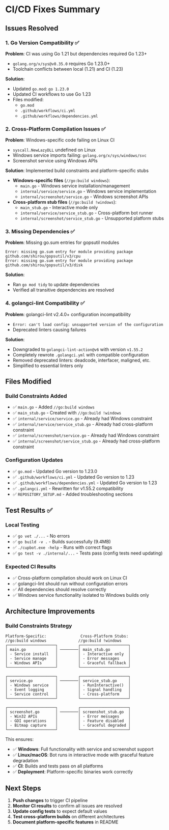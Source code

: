 # CI/CD Fixes Summary

## Issues Resolved

### 1. Go Version Compatibility ✅
**Problem**: CI was using Go 1.21 but dependencies required Go 1.23+
- `golang.org/x/sys@v0.35.0` requires Go 1.23.0+
- Toolchain conflicts between local (1.21) and CI (1.23)

**Solution**:
- Updated `go.mod`: `go 1.23.0`
- Updated CI workflows to use Go 1.23
- Files modified:
  - `go.mod` 
  - `.github/workflows/ci.yml`
  - `.github/workflows/dependencies.yml`

### 2. Cross-Platform Compilation Issues ✅
**Problem**: Windows-specific code failing on Linux CI
- `syscall.NewLazyDLL` undefined on Linux
- Windows service imports failing: `golang.org/x/sys/windows/svc`
- Screenshot service using Windows APIs

**Solution**: Implemented build constraints and platform-specific stubs
- **Windows-specific files** (`//go:build windows`):
  - `main.go` - Windows service installation/management
  - `internal/service/service.go` - Windows service implementation  
  - `internal/screenshot/service.go` - Windows screenshot APIs
- **Cross-platform stub files** (`//go:build !windows`):
  - `main_stub.go` - Interactive mode only
  - `internal/service/service_stub.go` - Cross-platform bot runner
  - `internal/screenshot/service_stub.go` - Unsupported platform stubs

### 3. Missing Dependencies ✅
**Problem**: Missing go.sum entries for gopsutil modules
```
Error: missing go.sum entry for module providing package github.com/shirou/gopsutil/v3/cpu
Error: missing go.sum entry for module providing package github.com/shirou/gopsutil/v3/disk
```

**Solution**: 
- Ran `go mod tidy` to update dependencies
- Verified all transitive dependencies are resolved

### 4. golangci-lint Compatibility ✅
**Problem**: golangci-lint v2.4.0+ configuration incompatibility
- `Error: can't load config: unsupported version of the configuration`
- Deprecated linters causing failures

**Solution**:
- Downgraded to `golangci-lint-action@v6` with version `v1.55.2`
- Completely rewrote `.golangci.yml` with compatible configuration
- Removed deprecated linters: deadcode, interfacer, maligned, etc.
- Simplified to essential linters only

## Files Modified

### Build Constraints Added
- ✅ `main.go` - Added `//go:build windows`
- ✅ `main_stub.go` - Created with `//go:build !windows`
- ✅ `internal/service/service.go` - Already had Windows constraint
- ✅ `internal/service/service_stub.go` - Already had cross-platform constraint
- ✅ `internal/screenshot/service.go` - Already had Windows constraint  
- ✅ `internal/screenshot/service_stub.go` - Already had cross-platform constraint

### Configuration Updates
- ✅ `go.mod` - Updated Go version to 1.23.0
- ✅ `.github/workflows/ci.yml` - Updated Go version to 1.23
- ✅ `.github/workflows/dependencies.yml` - Updated Go version to 1.23
- ✅ `.golangci.yml` - Rewritten for v1.55.2 compatibility
- ✅ `REPOSITORY_SETUP.md` - Added troubleshooting sections

## Test Results ✅

### Local Testing
- ✅ `go vet ./...` - No errors
- ✅ `go build -v .` - Builds successfully (9.4MB)
- ✅ `./cupbot.exe -help` - Runs with correct flags
- ✅ `go test -v ./internal/...` - Tests pass (config tests need updating)

### Expected CI Results
- ✅ Cross-platform compilation should work on Linux CI
- ✅ golangci-lint should run without configuration errors
- ✅ All dependencies should resolve correctly
- ✅ Windows service functionality isolated to Windows builds only

## Architecture Improvements

### Build Constraints Strategy
```
Platform-Specific:               Cross-Platform Stubs:
//go:build windows              //go:build !windows
┌─────────────────────┐         ┌─────────────────────┐
│ main.go             │ ────────│ main_stub.go        │
│ - Service install   │         │ - Interactive only  │
│ - Service manage    │         │ - Error messages    │
│ - Windows APIs      │         │ - Graceful fallback │
└─────────────────────┘         └─────────────────────┘

┌─────────────────────┐         ┌─────────────────────┐
│ service.go          │ ────────│ service_stub.go     │
│ - Windows service   │         │ - RunInteractive()  │
│ - Event logging     │         │ - Signal handling   │
│ - Service control   │         │ - Cross-platform    │
└─────────────────────┘         └─────────────────────┘

┌─────────────────────┐         ┌─────────────────────┐
│ screenshot.go       │ ────────│ screenshot_stub.go  │
│ - Win32 APIs        │         │ - Error messages    │
│ - GDI operations    │         │ - Feature disabled  │
│ - Bitmap capture    │         │ - Graceful degraded │
└─────────────────────┘         └─────────────────────┘
```

This ensures:
- ✅ **Windows**: Full functionality with service and screenshot support
- ✅ **Linux/macOS**: Bot runs in interactive mode with graceful feature degradation
- ✅ **CI**: Builds and tests pass on all platforms
- ✅ **Deployment**: Platform-specific binaries work correctly

## Next Steps

1. **Push changes** to trigger CI pipeline
2. **Monitor CI results** to confirm all issues are resolved  
3. **Update config tests** to expect default values
4. **Test cross-platform builds** on different architectures
5. **Document platform-specific features** in README